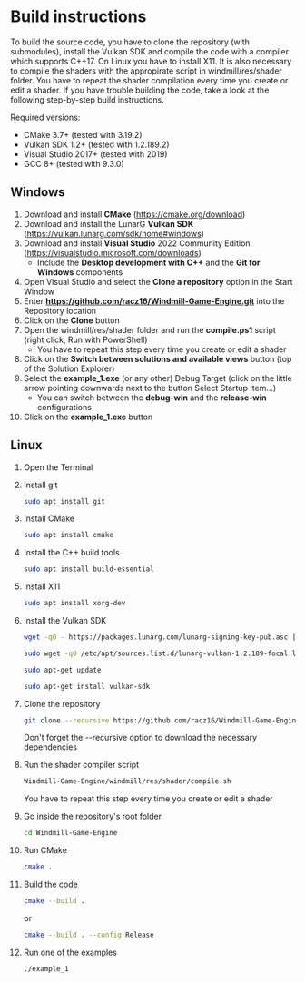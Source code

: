 # Build instructions

To build the source code, you have to clone the repository (with submodules), install the Vulkan SDK and compile the code with a compiler which supports C++17. On Linux you have to install X11. It is also necessary to compile the shaders with the appropirate script in windmill/res/shader folder. You have to repeat the shader compilation every time you create or edit a shader. If you have trouble building the code, take a look at the following step-by-step build instructions.

Required versions:

- CMake 3.7+ (tested with 3.19.2)
- Vulkan SDK 1.2+ (tested with 1.2.189.2)
- Visual Studio 2017+ (tested with 2019)
- GCC 8+ (tested with 9.3.0)

## Windows

1. Download and install __CMake__ (<https://cmake.org/download>)
2. Download and install the LunarG __Vulkan SDK__ (<https://vulkan.lunarg.com/sdk/home#windows>)
3. Download and install __Visual Studio__ 2022 Community Edition (<https://visualstudio.microsoft.com/downloads>)
   - Include the __Desktop development with C++__ and the __Git for Windows__ components
4. Open Visual Studio and select the __Clone a repository__ option in the Start Window
5. Enter __<https://github.com/racz16/Windmill-Game-Engine.git>__ into the Repository location
6. Click on the __Clone__ button
7. Open the windmill/res/shader folder and run the __compile.ps1__ script (right click, Run with PowerShell)
   - You have to repeat this step every time you create or edit a shader
8. Click on the __Switch between solutions and available views__ button (top of the Solution Explorer)
9. Select the __example_1.exe__ (or any other) Debug Target (click on the little arrow pointing downwards next to the button Select Startup Item...)
    - You can switch between the __debug-win__ and the __release-win__ configurations
10. Click on the __example_1.exe__ button

## Linux

1. Open the Terminal
2. Install git

    ```bash
    sudo apt install git
    ```

3. Install CMake

    ```bash
    sudo apt install cmake
    ```

4. Install the C++ build tools

    ```bash
    sudo apt install build-essential
    ```

5. Install X11

    ```bash
    sudo apt install xorg-dev
    ```

6. Install the Vulkan SDK

    ```bash
    wget -qO - https://packages.lunarg.com/lunarg-signing-key-pub.asc | sudo apt-key add -
    ```

    ```bash
    sudo wget -qO /etc/apt/sources.list.d/lunarg-vulkan-1.2.189-focal.list https://packages.lunarg.com/vulkan/1.2.189/lunarg-vulkan-1.2.189-focal.list
    ```

    ```bash
    sudo apt-get update
    ```

    ```bash
    sudo apt-get install vulkan-sdk
    ```

7. Clone the repository

    ```bash
    git clone --recursive https://github.com/racz16/Windmill-Game-Engine.git
    ```

    Don't forget the --recursive option to download the necessary dependencies

8. Run the shader compiler script

    ```bash
    Windmill-Game-Engine/windmill/res/shader/compile.sh
    ```

    You have to repeat this step every time you create or edit a shader

9. Go inside the repository's root folder

    ```bash
    cd Windmill-Game-Engine
    ```

10. Run CMake

    ```bash
    cmake .
    ```

11. Build the code

    ```bash
    cmake --build .
    ```

    or

    ```bash
    cmake --build . --config Release
    ```

12. Run one of the examples

    ```bash
    ./example_1
    ```
